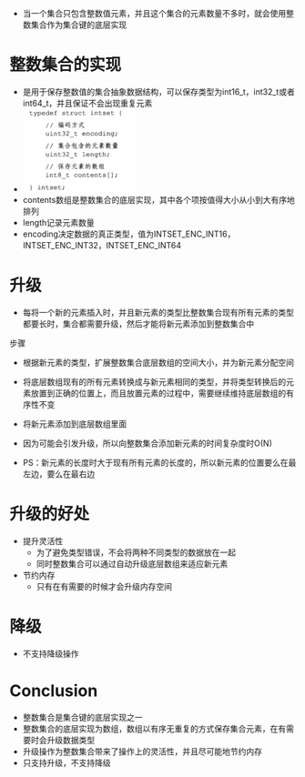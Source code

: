 - 当一个集合只包含整数值元素，并且这个集合的元素数量不多时，就会使用整数集合作为集合键的底层实现



# 整数集合的实现

- 是用于保存整数值的集合抽象数据结构，可以保存类型为int16_t，int32_t或者int64_t，并且保证不会出现重复元素
- ![](image/intset.png)
- contents数组是整数集合的底层实现，其中各个项按值得大小从小到大有序地排列
- length记录元素数量
- encoding决定数据的真正类型，值为INTSET_ENC_INT16，INTSET_ENC_INT32，INTSET_ENC_INT64



# 升级

- 每将一个新的元素插入时，并且新元素的类型比整数集合现有所有元素的类型都要长时，集合都需要升级，然后才能将新元素添加到整数集合中



步骤

- 根据新元素的类型，扩展整数集合底层数组的空间大小，并为新元素分配空间
- 将底层数组现有的所有元素转换成与新元素相同的类型，并将类型转换后的元素放置到正确的位置上，而且放置元素的过程中，需要继续维持底层数组的有序性不变
- 将新元素添加到底层数组里面



- 因为可能会引发升级，所以向整数集合添加新元素的时间复杂度时O(N)
- PS：新元素的长度时大于现有所有元素的长度的，所以新元素的位置要么在最左边，要么在最右边



# 升级的好处

- 提升灵活性
  - 为了避免类型错误，不会将两种不同类型的数据放在一起
  - 同时整数集合可以通过自动升级底层数组来适应新元素
- 节约内存
  - 只有在有需要的时候才会升级内存空间



# 降级

- 不支持降级操作



# Conclusion

- 整数集合是集合键的底层实现之一
- 整数集合的底层实现为数组，数组以有序无重复的方式保存集合元素，在有需要时会升级数据类型
- 升级操作为整数集合带来了操作上的灵活性，并且尽可能地节约内存
- 只支持升级，不支持降级